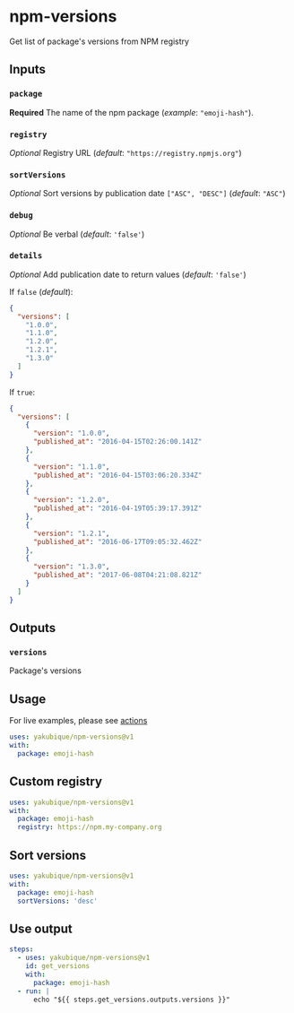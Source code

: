 # npm-versions

Get list of package's versions from NPM registry

## Inputs

### `package`

**Required** The name of the npm package (_example_: `"emoji-hash"`).

### `registry`

_Optional_ Registry URL (_default_: `"https://registry.npmjs.org"`)

### `sortVersions`

_Optional_ Sort versions by publication date `["ASC", "DESC"]` (_default_: `"ASC"`)

### `debug`

_Optional_ Be verbal (_default_: `'false'`)

### `details`

_Optional_ Add publication date to return values (_default_: `'false'`)

If `false` (_default_):

```json
{
  "versions": [
    "1.0.0",
    "1.1.0",
    "1.2.0",
    "1.2.1",
    "1.3.0"
  ]
}
```

If `true`:

```json
{
  "versions": [
    {
      "version": "1.0.0",
      "published_at": "2016-04-15T02:26:00.141Z"
    },
    {
      "version": "1.1.0",
      "published_at": "2016-04-15T03:06:20.334Z"
    },
    {
      "version": "1.2.0",
      "published_at": "2016-04-19T05:39:17.391Z"
    },
    {
      "version": "1.2.1",
      "published_at": "2016-06-17T09:05:32.462Z"
    },
    {
      "version": "1.3.0",
      "published_at": "2017-06-08T04:21:08.821Z"
    }
  ]
}
```

## Outputs

### `versions`

Package's versions

## Usage

For live examples, please see [actions](https://github.com/yakubique/npm-versions/actions/workflows/test-myself.yaml)

```yaml
uses: yakubique/npm-versions@v1
with:
  package: emoji-hash
```

## Custom registry

```yaml
uses: yakubique/npm-versions@v1
with:
  package: emoji-hash
  registry: https://npm.my-company.org
```

## Sort versions

```yaml
uses: yakubique/npm-versions@v1
with:
  package: emoji-hash
  sortVersions: 'desc'
```

## Use output

```yaml
steps:
  - uses: yakubique/npm-versions@v1
    id: get_versions
    with:
      package: emoji-hash
  - run: |
      echo "${{ steps.get_versions.outputs.versions }}"
```
